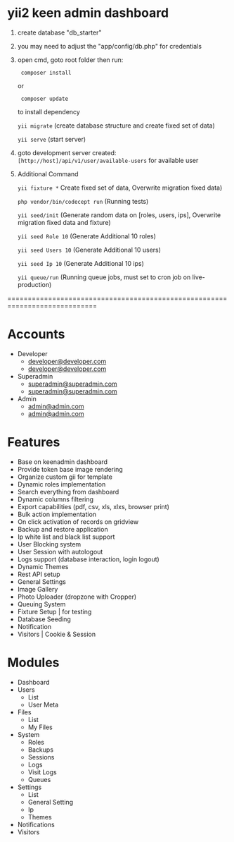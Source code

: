 # yii2 keen admin dashboard
1) create database "db_starter"
2) you may need to adjust the "app/config/db.php" for credentials
3) open cmd, goto root folder then run:
	
		composer install    
		    
	or     
		
		composer update
		
	to install dependency
	
	```yii migrate``` (create database structure and create fixed set of data)
	
	```yii serve``` (start server)

4) goto development server created: ```[http://host]/api/v1/user/available-users``` for available user
5) Additional Command

	```yii fixture *``` Create fixed set of data, Overwrite migration fixed data)

	```php vendor/bin/codecept run``` (Running tests)

	```yii seed/init``` (Generate random data on [roles, users, ips], Overwrite migration fixed data and fixture)

	```yii seed Role 10``` (Generate Additional 10 roles)

	```yii seed Users 10``` (Generate Additional 10 users)

	```yii seed Ip 10``` (Generate Additional 10 ips)

	```yii queue/run``` (Running queue jobs, must set to cron job on live-production)

============================================================================

# Accounts
* Developer
	- developer@developer.com
	- developer@developer.com
* Superadmin
	- superadmin@superadmin.com
	- superadmin@superadmin.com
* Admin
	- admin@admin.com
	- admin@admin.com

# Features
* Base on keenadmin dashboard
* Provide token base image rendering
* Organize custom gii for template
* Dynamic roles implementation
* Search everything from dashboard
* Dynamic columns filtering
* Export capabilities (pdf, csv, xls, xlxs, browser print)
* Bulk action implementation
* On click activation of records on gridview
* Backup and restore application
* Ip white list and black list support
* User Blocking system
* User Session with autologout
* Logs support (database interaction, login logout)
* Dynamic Themes
* Rest API setup
* General Settings
* Image Gallery
* Photo Uploader (dropzone with Cropper)
* Queuing System
* Fixture Setup | for testing
* Database Seeding
* Notification
* Visitors | Cookie & Session

# Modules
* Dashboard
* Users
	* List
	* User Meta
* Files
	* List
	* My Files
* System
	* Roles
	* Backups
	* Sessions
	* Logs
	* Visit Logs
	* Queues
* Settings
	* List
	* General Setting
	* Ip
	* Themes
* Notifications
* Visitors